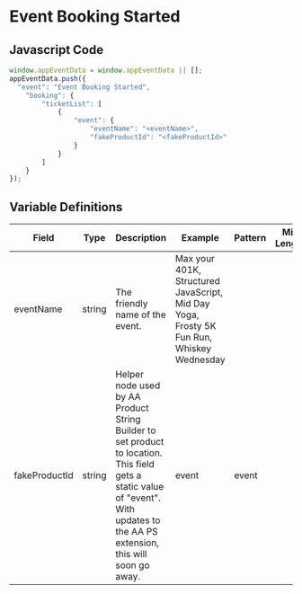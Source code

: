 # Event Booking Started

### 

## Javascript Code
```js
window.appEventData = window.appEventData || [];
appEventData.push({
  "event": "Event Booking Started",
    "booking": {
        "ticketList": [
            {
                "event": {
                    "eventName": "<eventName>",
                    "fakeProductId": "<fakeProductId>"
                }
            }
        ]
    }
});
```

## Variable Definitions

|Field|Type|Description|Example|Pattern|Min Length|Max Length|Minimum|Maximum|Multiple Of|
| --- | --- | --- | --- | --- | --- | --- | --- | --- | --- |
|eventName|string|The friendly name of the event.|Max your 401K, Structured JavaScript, Mid Day Yoga, Frosty 5K Fun Run, Whiskey Wednesday|||||||
|fakeProductId|string|Helper node used by AA Product String Builder to set product to location. This field gets a static value of "event".  With updates to the AA PS extension, this will soon go away.|event|event||||||




